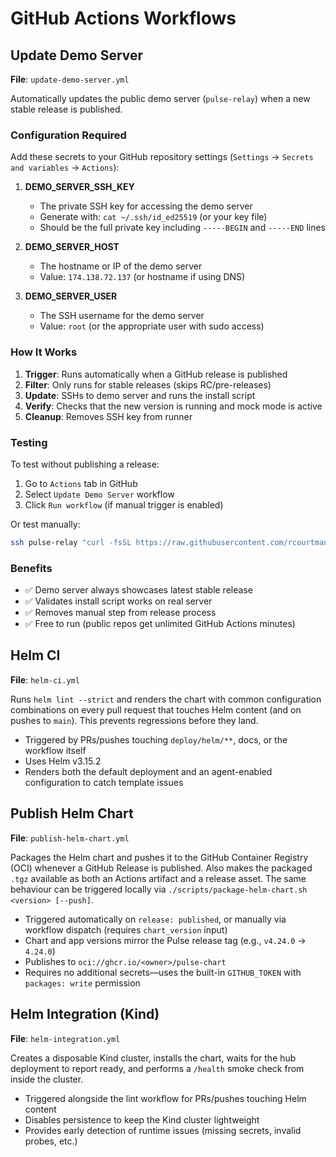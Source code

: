 # GitHub Actions Workflows

## Update Demo Server

**File**: `update-demo-server.yml`

Automatically updates the public demo server (`pulse-relay`) when a new stable release is published.

### Configuration Required

Add these secrets to your GitHub repository settings (`Settings` → `Secrets and variables` → `Actions`):

1. **DEMO_SERVER_SSH_KEY**
   - The private SSH key for accessing the demo server
   - Generate with: `cat ~/.ssh/id_ed25519` (or your key file)
   - Should be the full private key including `-----BEGIN` and `-----END` lines

2. **DEMO_SERVER_HOST**
   - The hostname or IP of the demo server
   - Value: `174.138.72.137` (or hostname if using DNS)

3. **DEMO_SERVER_USER**
   - The SSH username for the demo server
   - Value: `root` (or the appropriate user with sudo access)

### How It Works

1. **Trigger**: Runs automatically when a GitHub release is published
2. **Filter**: Only runs for stable releases (skips RC/pre-releases)
3. **Update**: SSHs to demo server and runs the install script
4. **Verify**: Checks that the new version is running and mock mode is active
5. **Cleanup**: Removes SSH key from runner

### Testing

To test without publishing a release:
1. Go to `Actions` tab in GitHub
2. Select `Update Demo Server` workflow
3. Click `Run workflow` (if manual trigger is enabled)

Or test manually:
```bash
ssh pulse-relay "curl -fsSL https://raw.githubusercontent.com/rcourtman/Pulse/main/install.sh | sudo bash"
```

### Benefits

- ✅ Demo server always showcases latest stable release
- ✅ Validates install script works on real server
- ✅ Removes manual step from release process
- ✅ Free to run (public repos get unlimited GitHub Actions minutes)

## Helm CI

**File**: `helm-ci.yml`

Runs `helm lint --strict` and renders the chart with common configuration combinations on every pull request that touches Helm content (and on pushes to `main`). This prevents regressions before they land.

- Triggered by PRs/pushes touching `deploy/helm/**`, docs, or the workflow itself
- Uses Helm v3.15.2
- Renders both the default deployment and an agent-enabled configuration to catch template issues

## Publish Helm Chart

**File**: `publish-helm-chart.yml`

Packages the Helm chart and pushes it to the GitHub Container Registry (OCI) whenever a GitHub Release is published. Also makes the packaged `.tgz` available as both an Actions artifact and a release asset. The same behaviour can be triggered locally via `./scripts/package-helm-chart.sh <version> [--push]`.

- Triggered automatically on `release: published`, or manually via workflow dispatch (requires `chart_version` input)
- Chart and app versions mirror the Pulse release tag (e.g., `v4.24.0` → `4.24.0`)
- Publishes to `oci://ghcr.io/<owner>/pulse-chart`
- Requires no additional secrets—uses the built-in `GITHUB_TOKEN` with `packages: write` permission

## Helm Integration (Kind)

**File**: `helm-integration.yml`

Creates a disposable Kind cluster, installs the chart, waits for the hub deployment to report ready, and performs a `/health` smoke check from inside the cluster.

- Triggered alongside the lint workflow for PRs/pushes touching Helm content
- Disables persistence to keep the Kind cluster lightweight
- Provides early detection of runtime issues (missing secrets, invalid probes, etc.)
